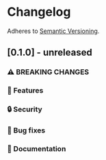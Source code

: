 # Changelog

Adheres to [Semantic Versioning](https://semver.org/spec/v2.0.0.html).

## [0.1.0] - unreleased

### ⚠️ BREAKING CHANGES

### 🎁 Features

### 🔒 Security

### 🐛 Bug fixes

### 📝 Documentation
